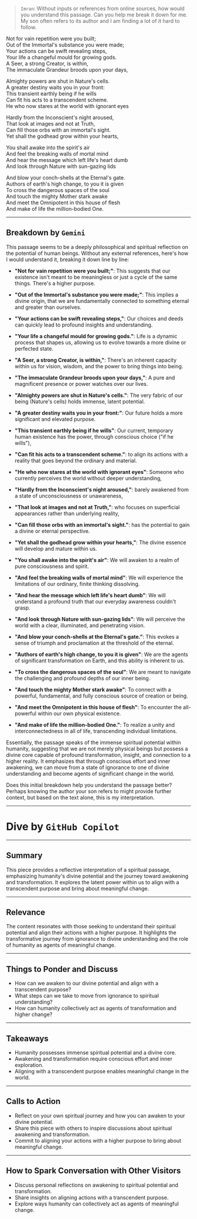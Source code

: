 <!--engage: SITE //engage-->
<!--//meta
Custom Title: Savitri Interpretation
Enhances: [6--savitri-interpretation.md]
About: A reflective interpretation of a deeply philosophical and spiritual passage, exploring humanity's divine potential and the journey toward awakening and transformation. It emphasizes the latent power within us to align with a transcendent purpose and bring about meaningful change.
Description: A detailed breakdown of a spiritual passage, focusing on humanity's potential for awakening, transformation, and alignment with a higher purpose.
Primary Keyword: spiritual awakening
Related Keywords: divine potential, transformation, transcendence, inner awakening, higher purpose
Long-Tail Keywords: interpreting spiritual passages for inner awakening, exploring humanity's divine potential for transformation, aligning actions with a transcendent purpose
Date: May 10, 2025
Author: `GitHub Copilot`
//meta-->

> `Imran`: Without inputs or references from online sources, how would you understand this passage. Can you help me break it down for me. My son often refers to its author and I am finding a lot of it hard to follow.

Not for vain repetition were you built;<br>
Out of the Immortal's substance you were made;<br>
Your actions can be swift revealing steps,<br>
Your life a changeful mould for growing gods.<br>
A Seer, a strong Creator, is within,<br>
The immaculate Grandeur broods upon your days,<br>

Almighty powers are shut in Nature's cells.<br>
A greater destiny waits you in your front:<br>
This transient earthly being if he wills<br>
Can fit his acts to a transcendent scheme.<br>
He who now stares at the world with ignorant eyes<br>

Hardly from the Inconscient's night aroused,<br>
That look at images and not at Truth,<br>
Can fill those orbs with an immortal's sight.<br>
Yet shall the godhead grow within your hearts,<br>

You shall awake into the spirit's air<br>
And feel the breaking walls of mortal mind<br>
And hear the message which left life's heart dumb<br>
And look through Nature with sun-gazing lids<br>

And blow your conch-shells at the Eternal's gate.<br>
Authors of earth's high change, to you it is given<br>
To cross the dangerous spaces of the soul<br>
And touch the mighty Mother stark awake<br>
And meet the Omnipotent in this house of flesh<br>
And make of life the million-bodied One.<br>

---

## Breakdown by `Gemini`

This passage seems to be a deeply philosophical and spiritual reflection on the potential of human beings. Without any external references, here's how I would understand it, breaking it down line by line:

* **"Not for vain repetition were you built;"**: This suggests that our existence isn't meant to be meaningless or just a cycle of the same things. There's a higher purpose.

* **"Out of the Immortal's substance you were made;"**: This implies a divine origin, that we are fundamentally connected to something eternal and greater than ourselves.

* **"Your actions can be swift revealing steps,"**: Our choices and deeds can quickly lead to profound insights and understanding.

* **"Your life a changeful mould for growing gods."**: Life is a dynamic process that shapes us, allowing us to evolve towards a more divine or perfected state.

* **"A Seer, a strong Creator, is within,"**: There's an inherent capacity within us for vision, wisdom, and the power to bring things into being.

* **"The immaculate Grandeur broods upon your days,"**: A pure and magnificent presence or power watches over our lives.

* **"Almighty powers are shut in Nature's cells."**: The very fabric of our being (Nature's cells) holds immense, latent potential.

* **"A greater destiny waits you in your front:"**: Our future holds a more significant and elevated purpose.

* **"This transient earthly being if he wills"**: Our current, temporary human existence has the power, through conscious choice ("if he wills"),

* **"Can fit his acts to a transcendent scheme."**: to align its actions with a reality that goes beyond the ordinary and material.

* **"He who now stares at the world with ignorant eyes"**: Someone who currently perceives the world without deeper understanding,

* **"Hardly from the Inconscient's night aroused,"**: barely awakened from a state of unconsciousness or unawareness,

* **"That look at images and not at Truth,"**: who focuses on superficial appearances rather than underlying reality,

* **"Can fill those orbs with an immortal's sight."**: has the potential to gain a divine or eternal perspective.

* **"Yet shall the godhead grow within your hearts,"**: The divine essence will develop and mature within us.

* **"You shall awake into the spirit's air"**: We will awaken to a realm of pure consciousness and spirit.

* **"And feel the breaking walls of mortal mind"**: We will experience the limitations of our ordinary, finite thinking dissolving.

* **"And hear the message which left life's heart dumb"**: We will understand a profound truth that our everyday awareness couldn't grasp.

* **"And look through Nature with sun-gazing lids"**: We will perceive the world with a clear, illuminated, and penetrating vision.

* **"And blow your conch-shells at the Eternal's gate."**: This evokes a sense of triumph and proclamation at the threshold of the eternal.

* **"Authors of earth's high change, to you it is given"**: We are the agents of significant transformation on Earth, and this ability is inherent to us.

* **"To cross the dangerous spaces of the soul"**: We are meant to navigate the challenging and profound depths of our inner being.

* **"And touch the mighty Mother stark awake"**: To connect with a powerful, fundamental, and fully conscious source of creation or being.

* **"And meet the Omnipotent in this house of flesh"**: To encounter the all-powerful within our own physical existence.

* **"And make of life the million-bodied One."**: To realize a unity and interconnectedness in all of life, transcending individual limitations.

Essentially, the passage speaks of the immense spiritual potential within humanity, suggesting that we are not merely physical beings but possess a divine core capable of profound transformation, insight, and connection to a higher reality. It emphasizes that through conscious effort and inner awakening, we can move from a state of ignorance to one of divine understanding and become agents of significant change in the world.

Does this initial breakdown help you understand the passage better? Perhaps knowing the author your son refers to might provide further context, but based on the text alone, this is my interpretation.

---

# Dive by `GitHub Copilot`

---

## Summary

This piece provides a reflective interpretation of a spiritual passage, emphasizing humanity's divine potential and the journey toward awakening and transformation. It explores the latent power within us to align with a transcendent purpose and bring about meaningful change.

---

## Relevance

The content resonates with those seeking to understand their spiritual potential and align their actions with a higher purpose. It highlights the transformative journey from ignorance to divine understanding and the role of humanity as agents of meaningful change.

---

## Things to Ponder and Discuss

- How can we awaken to our divine potential and align with a transcendent purpose?
- What steps can we take to move from ignorance to spiritual understanding?
- How can humanity collectively act as agents of transformation and higher change?

---

## Takeaways

- Humanity possesses immense spiritual potential and a divine core.
- Awakening and transformation require conscious effort and inner exploration.
- Aligning with a transcendent purpose enables meaningful change in the world.

---

## Calls to Action

- Reflect on your own spiritual journey and how you can awaken to your divine potential.
- Share this piece with others to inspire discussions about spiritual awakening and transformation.
- Commit to aligning your actions with a higher purpose to bring about meaningful change.

---

## How to Spark Conversation with Other Visitors

- Discuss personal reflections on awakening to spiritual potential and transformation.
- Share insights on aligning actions with a transcendent purpose.
- Explore ways humanity can collectively act as agents of meaningful change.
